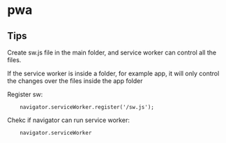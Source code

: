 # pwa


## Tips

Create sw.js file in the main folder, and service worker can control all the files. 

If the service worker is inside a folder, for example app, it will only control the changes over the files inside the app folder

Register sw:
```
    navigator.serviceWorker.register('/sw.js');
```
Chekc if navigator can run service worker:

```
    navigator.serviceWorker
```





